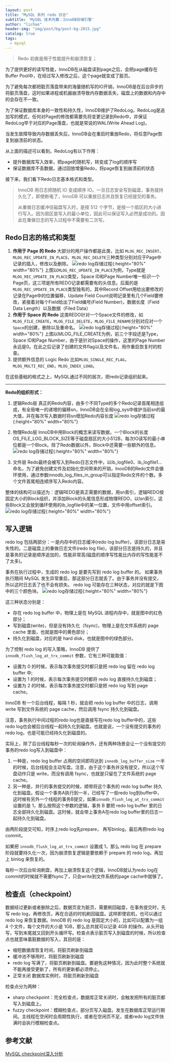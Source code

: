```yaml
---
layout: post
title: "MySQL 系列 redo 日志"
subtitle: 'MySQL 技术内幕：InnoDB存储引擎'
author: "lichao"
header-img: "img/post/bg/post-bg-2015.jpg"
catalog: true
tags:
  - mysql
---
```


> Redo 初衷是用于性能提升和崩溃恢复；

为了提供更好的读写性能，InnoDB在从磁盘读到page之后，会把page缓存在Buffer Pool中，在经过写入修改之后，这个page就变成了脏页。

为了避免每次都把脏页落盘带来的海量随机写的IO开销，InnoDB是在后台异步的将脏页落盘，这时如果进程或机器崩溃导致内存数据丢失，磁盘上的数据和内存中的会存在不一致。

为了保证数据库本身的一致性和持久性，InnoDB维护了RedoLog，RedoLog是追加写的模式，任何对Page的修改都需要先将变更记录到Redo中，并保证RedoLog早于对应的Page落盘，也就是常说的WAL(Write Ahead Log)。

当发生故障导致内存数据丢失后，InnoDB会在重启时重放Redo，将任意Page恢复到崩溃前的状态。

从上面的描述可以看到，RedoLog有以下作用：

- 提升数据库写入效率，把page的随机写，转变成了log的顺序写
- 保证数据库不丢数据，通过回放增量Redo，将page恢复到崩溃前的状态

接下来，我们看下Redo日志基本格式和类型。

> InnoDB 用日志把随机 IO 变成顺序 IO。一旦日志安全写到磁盘，事务就持久化了，即使断电了，InnoDB 可以重放日志并且恢复已经提交的事务。
>
> 从重做日志缓冲往磁盘写入时，是按 512 个字节，是按一个扇区的大小进行写入。因为扇区是写入的最小单位，因此可以保证写入必然是成功的。因此在重做日志的写入过程中不需要有二次写。

## Redo日志的格式和类型

1. **作用于 Page 的 Redo**
  大部分的用户操作都是此类，比如 `MLOG_REC_INSERT`、`MLOG_REC_UPDATE_IN_PLACE`、`MLOG_REC_DELETE`三种类型分别对应于Page中记录的插入，修改以及删除。
  ![redo log存储过程](/img/post/mysql/rodo_log.png){:height="80%" width="80%"}
  上图以`MLOG_REC_UPDATE_IN_PLACE`为例，Type就是`MLOG_REC_UPDATE_IN_PLACE`类型，Space ID和Page Number唯一标识一个Page页，这三项是所有REDO记录都需要有的头信息。后面的是`MLOG_REC_UPDATE_IN_PLACE`类型独有的，其中Record Offset用给出要修改的记录在Page中的位置偏移，Update Field Count说明记录里有几个Field要修改，紧接着对每个Field给出了Field编号(Field Number)，数据长度（Field Data Length）以及数据（Filed Data）
2. **作用于 Space 的 Redo**
  这类REDO针对一个Space文件的修改，如`MLOG_FILE_CREATE`，`MLOG_FILE_DELETE`，`MLOG_FILE_RENAME`分别对应对一个`Space`的创建，删除以及重命名。
  ![redo log存储过程](/img/post/mysql/redo_log_mlog.png){:height="80%" width="80%"}
  上图以MLOG_FILE_CREATE为例，前三个字段还是Type，Space ID和Page Number，由于是针对Space的操作，这里的Page Number永远是0。在此之后记录了创建的文件flag以及文件名，用作重启恢复时的检查。
3. 提供额外信息的 Logic Redo
  比如`MLOG_SINGLE_REC_FLAG`，`MLOG_MULTI_REC_END`，`MLOG_INDEX_LOAD`。

在这些基础的格式之上，MySQL通过不同的层次，把redo记录组织起来。

---

**Redo的组织形式：**

1. 逻辑Redo层
  真正的Redo内容，由多个不同Type的多个Redo记录首尾相连组成，有全局唯一的递增的偏移sn，InnoDB会在全局log_sys中维护当前sn的最大值，并在每次写入数据时将sn增加Redo内容长度
  ![redo log存储过程](/img/post/mysql/logic_redo_log.png){:height="80%" width="80%"}

2. 物理Redo层
  InnoDB中用Block的概念来读写数据，一个Block的长度OS_FILE_LOG_BLOCK_SIZE等于磁盘扇区的大小512B，每次IO读写的最小单位都是一个Block。除了Redo数据以外，Block中还需要一些额外的信息。
  ![redo log存储过程](/img/post/mysql/block_redo_logic.png){:height="80%" width="80%"}
3. 文件层
  Redo最终会被写入到Redo日志文件中，以ib_logfile0、ib_logfile1…命名，为了避免创建文件及初始化空间带来的开销，InooDB的Redo文件会循环使用，通过参数innodb_log_files_in_group可以指定Redo文件的个数。多个文件首尾相连顺序写入Redo内容。

整体的结构可以描述为：逻辑REDO是真正需要的数据，用sn索引，逻辑REDO按固定大小的Block组织，并添加Block的头尾信息形成物理REDO，以lsn索引，这些Block又会放到循环使用的ib_logfile中的某一位置，文件中用offset索引。
![redo log存储过程](/img/post/mysql/redo_log.png){:height="80%" width="80%"}

## 写入逻辑

redo log 包括两部分：一是内存中的日志缓冲(redo log buffer)，该部分日志是易失性的。二是磁盘上的重做日志文件(redo log file)，该部分日志是持久的，并且是事务的记录是顺序追加的，性能非常高(磁盘的顺序写性能比内存的写性能差不了太多)。

事务在执行过程中，生成的 redo log 是要先写到 redo log buffer 的。
如果事务执行期间 MySQL 发生异常重启，那这部分日志就丢了。由于事务并没有提交，所以这时日志丢了也不会有损失。
redo log 可能存在三种状态，对应的就是下图中的三个颜色块。
![redo log存储过程](/img/mysql/redolog存储过程.png){:height="80%" width="80%"}

这三种状态分别是：

- 存在 redo log buffer 中，物理上是在 MySQL 进程内存中，就是图中的红色部分；
- 写到磁盘(write)，但是没有持久化（fsync)，物理上是在文件系统的 page cache 里面，也就是图中的黄色部分；
- 持久化到磁盘，对应的是 hard disk，也就是图中的绿色部分。
  
为了控制 redo log 的写入策略，InnoDB 提供了 ```innodb_flush_log_at_trx_commit``` 参数，它有三种可能取值：

- 设置为 0 的时候，表示每次事务提交时都只是把 redo log 留在 redo log buffer 中;
- 设置为 1 的时候，表示每次事务提交时都将 redo log 直接持久化到磁盘；
- 设置为 2 的时候，表示每次事务提交时都只是把 redo log 写到 page cache。

InnoDB 有一个后台线程，每隔 1 秒，就会把 redo log buffer 中的日志，调用 write 写到文件系统的 page cache，然后调用 fsync 持久化到磁盘。

注意，事务执行中间过程的redo log也是直接写在redo log buffer中的，这些redo log也会被后台线程一起持久化到磁盘。也就是说，一个没有提交的事务的redo log，也是可能已经持久化到磁盘的。

实际上，除了后台线程每秒一次的轮询操作外，还有两种场景会让一个没有提交的事务的redo log写入到磁盘中：

1. 一种是，redo log buffer 占用的空间即将达到 ```innodb_log_buffer_size``` 一半的时候，后台线程会主动写盘。注意，由于这个事务并没有提交，所以这个写盘动作只是 write，而没有调用 fsync，也就是只留在了文件系统的 page cache。
2. 另一种是，并行的事务提交的时候，顺带将这个事务的 redo log buffer 持久化到磁盘。假设一个事务A执行到一半，已经写了一些redo log到buffer中，这时候有另外一个线程的事务B提交，如果```innodb_flush_log_at_trx_commit``` 设置的是 1，那么按照这个参数的逻辑，事务 B 要把 redo log buffer 里的日志全部持久化到磁盘。这时候，就会带上事务A在redo log buffer里的日志一起持久化到磁盘。

由两阶段提交可知，时序上redo log先prepare， 再写binlog，最后再把redo log commit。

如果把 ```innodb_flush_log_at_trx_commit``` 设置成 1，那么 redo log 在 prepare 阶段就要持久化一次，因为崩溃恢复逻辑是要依赖于 prepare 的 redo log，再加上 binlog 来恢复的。

每秒一次后台轮询刷盘，再加上崩溃恢复这个逻辑，InnoDB就认为redo log在commit的时候就不需要fsync了，只会write到文件系统的page cache中就够了。

## 检查点（checkpoint）

数据经过更新或者删除之后，数据页变为脏页，需要刷回磁盘，在事务提交时，先写 redo log，再修改页，再在合适的时机刷回磁盘。这样即使宕机，也可以通过 redo log 来恢复数据。InnoDB 的 redo log 是固定大小的，比如可以配置为一组 4 个文件，每个文件的大小是 1GB，那么总共就可以记录 4GB 的操作。从头开始写，写到末尾就又回到开头循环写。检查点表示脏页写入到磁盘的时候，所以检查点也就意味着脏数据的写入，其目的是：

- 缩短数据库恢复时间，将脏页刷新到磁盘
- 缓冲池不够用时，将脏页刷新到磁盘
- redo log 写满了，将脏页刷新到磁盘。要避免这种情况，因为此时整个系统就不能再接受更新了，所有的更新都必须停止。
- 正常关闭 数据库实例时，将脏页刷新到磁盘

检查点分为两种：

- sharp checkpoint：完全检查点，数据库正常关闭时，会触发把所有的脏页都写入到磁盘上。
- fuzzy checkpoint：模糊检查点，部分页写入磁盘。发生在数据库正常运行期间。主线程在空闲时会周期性执行，或者在空闲页不足，或者redo log文件快满时会执行模糊检查点。

## 参考文献

[MySQL checkpoint深入分析](https://www.cnblogs.com/geaozhang/p/7341333.html)
